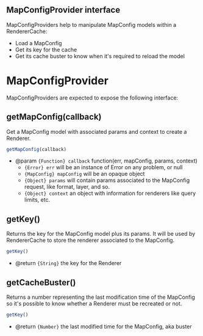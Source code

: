 MapConfigProvider interface
---------------------------

MapConfigProviders help to manipulate MapConfig models within a RendererCache:
 - Load a MapConfig
 - Get its key for the cache
 - Get its cache buster to know when it's required to reload the model

# MapConfigProvider

MapConfigProviders are expected to expose the following interface:

## getMapConfig(callback)

Get a MapConfig model with associated params and context to create a Renderer.

```javascript
getMapConfig(callback)
```
 - @param `{Function} callback` function(err, mapConfig, params, context)
   * `{Error} err` will be an instance of Error on any problem, or null
   * `{MapConfig} mapConfig` will be an opaque object
   * `{Object} params` will contain params associated to the MapConfig request, like format, layer, and so.
   * `{Object} context` an object with information for renderers like query limits, etc.

## getKey()

Returns the key for the MapConfig model plus its params. It will be used by RendererCache to store the renderer
associated to the MapConfig.

```javascript
getKey()
```
 - @return `{String}` the key for the Renderer

## getCacheBuster()

Returns a number representing the last modification time of the MapConfig so it's possible to know whether a Renderer
must be recreated or not.

```javascript
getKey()
```
 - @return `{Number}` the last modified time for the MapConfig, aka buster
